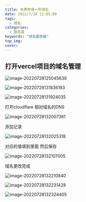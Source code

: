 ```yaml
---
title: 免费申请一年域名
date: 2022/7/28 12:05:00
tags:
  - 域名
categories:
  - 服务器
keywords: "域名服务器"
top_img: 
cover: 
---
```




##  打开vercel项目的域名管理

![image-20220728125045639](https://cdn.jsdelivr.net/gh/wxy520/blogimg/img/202207281250708.png)

![image-20220728131836193](https://cdn.jsdelivr.net/gh/wxy520/blogimg/img/202207281318247.png)

![image-20220728131924035](https://cdn.jsdelivr.net/gh/wxy520/blogimg/img/202207281319089.png)

打开cloudflare 相对域名的DNS

![image-20220728132007381](https://cdn.jsdelivr.net/gh/wxy520/blogimg/img/202207281320464.png)

添加记录

![image-20220728132025318](https://cdn.jsdelivr.net/gh/wxy520/blogimg/img/202207281320363.png)

对应的值填到里面 然后保存

![image-20220728132107005](https://cdn.jsdelivr.net/gh/wxy520/blogimg/img/202207281321050.png)

域名更改完成

![image-20220728132210840](https://cdn.jsdelivr.net/gh/wxy520/blogimg/img/202207281322921.png)

![image-20220728132231428](https://cdn.jsdelivr.net/gh/wxy520/blogimg/img/202207281322465.png)

![image-20220728132324405](https://cdn.jsdelivr.net/gh/wxy520/blogimg/img/202207281323219.png)